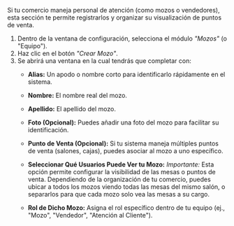
Si tu comercio maneja personal de atención (como mozos o vendedores), esta sección te permite registrarlos y organizar su visualización de puntos de venta.

1.  Dentro de la ventana de configuración, selecciona el módulo *"Mozos"* (o "Equipo").
2.  Haz clic en el botón *"Crear Mozo"*.
3.  Se abrirá una ventana en la cual tendrás que completar con:
    * **Alias:** Un apodo o nombre corto para identificarlo rápidamente en el sistema.

    * **Nombre:** El nombre real del mozo.

    * **Apellido:** El apellido del mozo.

    * **Foto (Opcional):** Puedes añadir una foto del mozo para facilitar su identificación.

    * **Punto de Venta (Opcional):** Si tu sistema maneja múltiples puntos de venta (salones, cajas), puedes asociar al mozo a uno específico.

    * **Seleccionar Qué Usuarios Puede Ver tu Mozo:** *Importante:* Esta opción permite configurar la visibilidad de las mesas o puntos de venta. Dependiendo de la organización de tu comercio, puedes ubicar a todos los mozos viendo todas las mesas del mismo salón, o separarlos para que cada mozo solo vea las mesas a su cargo.

    * **Rol de Dicho Mozo:** Asigna el rol específico dentro de tu equipo (ej., "Mozo", "Vendedor", "Atención al Cliente").

